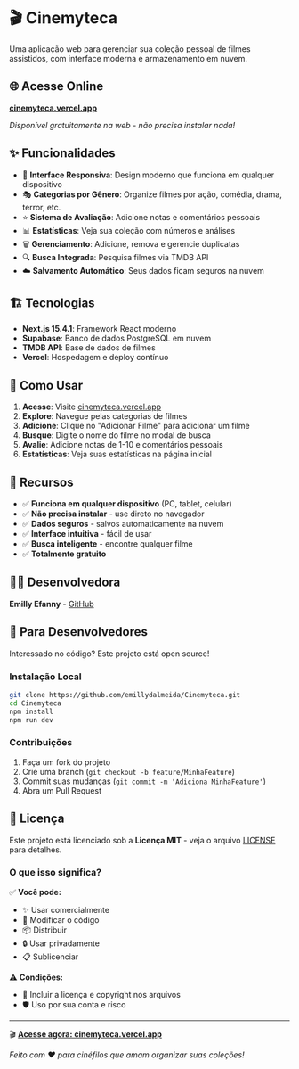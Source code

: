 # 🎬 Cinemyteca

Uma aplicação web para gerenciar sua coleção pessoal de filmes assistidos, com interface moderna e armazenamento em nuvem.

## 🌐 Acesse Online

**[cinemyteca.vercel.app](https://cinemyteca.vercel.app)**

*Disponível gratuitamente na web - não precisa instalar nada!*

## ✨ Funcionalidades

- 📱 **Interface Responsiva**: Design moderno que funciona em qualquer dispositivo
- 🎭 **Categorias por Gênero**: Organize filmes por ação, comédia, drama, terror, etc.
- ⭐ **Sistema de Avaliação**: Adicione notas e comentários pessoais
- 📊 **Estatísticas**: Veja sua coleção com números e análises
- 🗑️ **Gerenciamento**: Adicione, remova e gerencie duplicatas
- 🔍 **Busca Integrada**: Pesquisa filmes via TMDB API
- ☁️ **Salvamento Automático**: Seus dados ficam seguros na nuvem

## 🏗️ Tecnologias

- **Next.js 15.4.1**: Framework React moderno
- **Supabase**: Banco de dados PostgreSQL em nuvem
- **TMDB API**: Base de dados de filmes
- **Vercel**: Hospedagem e deploy contínuo

## 🎯 Como Usar

1. **Acesse**: Visite [cinemyteca.vercel.app](https://cinemyteca.vercel.app)
2. **Explore**: Navegue pelas categorias de filmes
3. **Adicione**: Clique no "Adicionar Filme" para adicionar um filme
4. **Busque**: Digite o nome do filme no modal de busca
5. **Avalie**: Adicione notas de 1-10 e comentários pessoais
6. **Estatísticas**: Veja suas estatísticas na página inicial

## 📱 Recursos

- ✅ **Funciona em qualquer dispositivo** (PC, tablet, celular)
- ✅ **Não precisa instalar** - use direto no navegador
- ✅ **Dados seguros** - salvos automaticamente na nuvem
- ✅ **Interface intuitiva** - fácil de usar
- ✅ **Busca inteligente** - encontre qualquer filme
- ✅ **Totalmente gratuito**

## 👩‍💻 Desenvolvedora

**Emilly Efanny** - [GitHub](https://github.com/emillydalmeida)

## 🔧 Para Desenvolvedores

Interessado no código? Este projeto está open source! 

### Instalação Local

```bash
git clone https://github.com/emillydalmeida/Cinemyteca.git
cd Cinemyteca
npm install
npm run dev
```

### Contribuições

1. Faça um fork do projeto
2. Crie uma branch (`git checkout -b feature/MinhaFeature`)
3. Commit suas mudanças (`git commit -m 'Adiciona MinhaFeature'`)
4. Abra um Pull Request

## 📄 Licença

Este projeto está licenciado sob a **Licença MIT** - veja o arquivo [LICENSE](LICENSE) para detalhes.

### O que isso significa?

✅ **Você pode:**
- ✨ Usar comercialmente
- 🔧 Modificar o código
- 📦 Distribuir
- 🔒 Usar privadamente
- 📋 Sublicenciar

⚠️ **Condições:**
- 📝 Incluir a licença e copyright nos arquivos
- 🛡️ Uso por sua conta e risco

---

🎬 **[Acesse agora: cinemyteca.vercel.app](https://cinemyteca.vercel.app)**

*Feito com ❤️ para cinéfilos que amam organizar suas coleções!*
